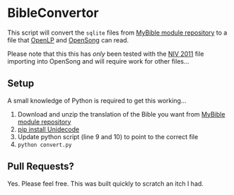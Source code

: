 # BibleConvertor

This script will convert the `sqlite` files from [MyBible module repository](https://www.ph4.org/b4_index.php) to a file that [OpenLP](https://manual.openlp.org/bibles.html) and [OpenSong](http://www.opensong.org/home/importing) can read.

Please note that this this has _only_ been tested with the [NIV 2011](https://www.ph4.org/b4_index.php?y=NIV) file importing into OpenSong and will require work for other files…

## Setup

A small knowledge of Python is required to get this working… 


1. Download and unzip the translation of the Bible you want from [MyBible module repository](https://www.ph4.org/b4_index.php)
2. [pip install Unidecode](https://pypi.org/project/Unidecode/)
3. Update python script (line 9 and 10) to point to the correct file
4. `python convert.py`

## Pull Requests?

Yes. Please feel free. This was built quickly to scratch an itch I had.
